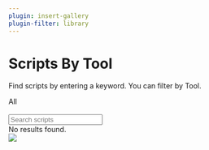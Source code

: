 ```yaml
---
plugin: insert-gallery
plugin-filter: library
---
```


# Scripts By Tool

Find scripts by entering a keyword. You can filter by Tool.

<section class="filter-section">

<div id="filters" class="sample-list filter-list float-r">
    <div id="post-sample-filter-all" class="sampletype-item filter-choice active" data-filter="*" title="All libraries">
        All
    </div>
    <div id="post-sample-filter-101" class="sampletype-item filter-choice pnp-powershell" data-filter="[data-libraries*='pnp-powershell']"
            title="PnP PowerShell"></div>
    <div id="post-sample-filter-102" class="sampletype-item filter-choice cli-for-microsoft365" data-filter="[data-libraries*='cli-for-microsoft365']"
            title="CLI for Microsoft 365"></div>
    <div id="post-sample-filter-103" class="sampletype-item filter-choice graph-powershell" data-filter="[data-libraries*='graph-powershell']"
            title="Graph Powershell SDK"></div>
    <div id="post-sample-filter-104" class="sampletype-item filter-choice spo-management-shell" data-filter="[data-libraries*='spo-management-shell']"
            title="SPO Management Shell"></div>
    <div id="post-sample-filter-105" class="sampletype-item filter-choice azure-cli" data-filter="[data-libraries*='azure-cli']"
            title="Azure CLI"></div>
    <div id="post-sample-filter-107" class="sampletype-item filter-choice powerapps-powershell" data-filter="[data-libraries*='powerapps-powershell']"
            title="Power Apps PowerShell SDK"></div>
    <div id="post-sample-filter-108" class="sampletype-item filter-choice powershell" data-filter="[data-libraries*='powershell']"
            title="Generic PowerShell"></div>
    <div id="post-sample-filter-109" class="sampletype-item filter-choice microsoftteams-powershell" data-filter="[data-libraries*='microsoftteams-powershell']"
            title="Teams PowerShell SDK"></div>
    <div id="post-sample-filter-110" class="sampletype-item filter-choice microsoftwhiteboardadmin" data-filter="[data-libraries*='microsoftwhiteboardadmin']"
            title="Microsoft Whiteboard Admin"></div>
</div>

<div class="search-input-wrapper float-l" aria-hidden="true">
    <div class="icon-container">
        &nbsp;
    </div>
    <input id="post-search-input" class="search-input" placeholder="Search scripts">
</div>

<div class="well">
    <div class="button-group filters-button-group">
    </div>
</div>

</section>

<div class="grid" id="sample-listing">
    <div class="grid-sizer"></div>

</div>

<div id="noresults">
    No results found.
</div>


<img src="https://m365-visitor-stats.azurewebsites.net/script-samples/bytool" aria-hidden="true" />
